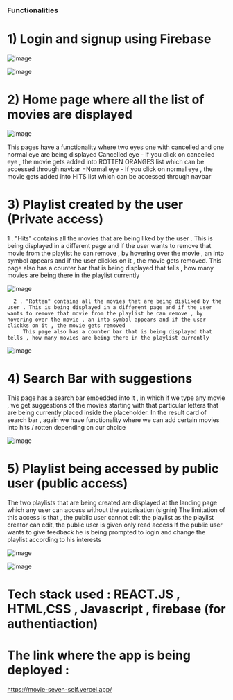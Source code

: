 ### Functionalities

# 1) Login and signup using Firebase

   ![image](https://github.com/vinaya563/movie/assets/91210199/adeef49f-bc66-4d72-80cc-2e0b9e6c448e)
   
   ![image](https://github.com/vinaya563/movie/assets/91210199/879b0df4-cc37-4cf9-bda7-605db050d941)

   # 2) Home page where all the list of movies are displayed
   
   ![image](https://github.com/vinaya563/movie/assets/91210199/aabc5dc5-9189-4653-b295-9c192d6fdbd8)
   
   This pages have a functionality where two eyes one with cancelled and one normal eye are being displayed
   Cancelled eye - If you click on cancelled eye , the movie gets added into ROTTEN ORANGES list which can be accessed through navbar
=Normal eye - If you click on normal eye , the movie gets added into HITS list which can be accessed through navbar

   # 3) Playlist created by the user (Private access)
   
   1 . "Hits" contains all the movies that are being liked by the user . This is being displayed in a different page and if the user wants to remove that movie from the playlist he can remove , by hovering over the movie , an into symbol appears and if the user clickks on it , the movie gets removed.
   This page also has a counter bar that is being displayed that tells , how many movies are being there in the playlist currently
   
   ![image](https://github.com/vinaya563/movie/assets/91210199/5733866d-c553-407f-881b-12469b879c57)

      2 . "Rotten" contains all the movies that are being disliked by the user . This is being displayed in a different page and if the user wants to remove that movie from the playlist he can remove , by hovering over the movie , an into symbol appears and if the user clickks on it , the movie gets removed
         This page also has a counter bar that is being displayed that tells , how many movies are being there in the playlist currently

![image](https://github.com/vinaya563/movie/assets/91210199/09519a98-7a09-461a-9131-f3af612d872a)

# 4) Search Bar with suggestions

This page has a search bar embedded into it , in which if we type any movie , we get suggestions of the movies starting with that particular letters that are being currently placed inside the placeholder.
In the result card of search bar , again we have functionality where we can add certain movies into hits / rotten depending on our choice

![image](https://github.com/vinaya563/movie/assets/91210199/82adbd69-03db-431f-a56a-c94ac7b9a598)

# 5) Playlist being accessed by public user (public access)

The two playlists that are being created are displayed at the landing page which any user can access without the autorisation (signin)
The limitation of this access is that , the public user cannot edit the playlist as the playlist creator can edit, the public user is given only read access
If the public user wants to give feedback he is being prompted to login and change the playlist according to his interests

![image](https://github.com/vinaya563/movie/assets/91210199/abfaf64c-659c-48e0-80b6-8148245af460)

![image](https://github.com/vinaya563/movie/assets/91210199/7290a99e-22e5-4605-b121-a6912e8b5603)

# Tech stack used : REACT.JS , HTML,CSS , Javascript , firebase (for authentiaction)

# The link where the app is being deployed :
https://movie-seven-self.vercel.app/






